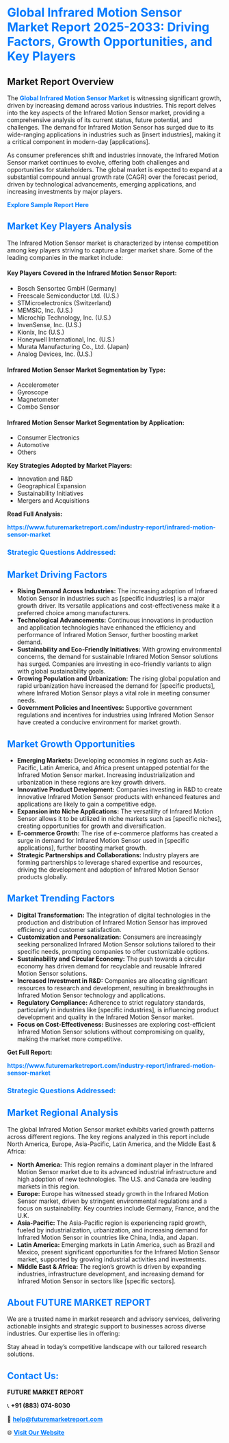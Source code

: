 <h1 style="color: #007BFF;">Global Infrared Motion Sensor Market Report 2025-2033: Driving Factors, Growth Opportunities, and Key Players</h1>

<section id="overview">
<h2>Market Report Overview</h2>
<p>The <a href="https://www.futuremarketreport.com/industry-report/infrared-motion-sensor-market" style="color: #007BFF; text-decoration: none;"><strong>Global Infrared Motion Sensor Market</strong></a> is witnessing significant growth, driven by increasing demand across various industries. This report delves into the key aspects of the Infrared Motion Sensor market, providing a comprehensive analysis of its current status, future potential, and challenges. The demand for Infrared Motion Sensor has surged due to its wide-ranging applications in industries such as [insert industries], making it a critical component in modern-day [applications].</p>
<p>As consumer preferences shift and industries innovate, the Infrared Motion Sensor market continues to evolve, offering both challenges and opportunities for stakeholders. The global market is expected to expand at a substantial compound annual growth rate (CAGR) over the forecast period, driven by technological advancements, emerging applications, and increasing investments by major players.</p>
</section>

<section id="overview">
<p><a href="https://www.futuremarketreport.com/request-sample/reportId=37246" style="color: #007BFF; text-decoration: none;"><strong>Explore Sample Report Here</strong></a></p>
</section>

<section id="key-players">
<h2 style="color: #007BFF;">Market Key Players Analysis</h2>
<p>The Infrared Motion Sensor market is characterized by intense competition among key players striving to capture a larger market share. Some of the leading companies in the market include:</p>
<h4>Key Players Covered in the Infrared Motion Sensor Report:</h4>
<ul><li>Bosch Sensortec GmbH (Germany)</li><li>Freescale Semiconductor Ltd. (U.S.)</li><li>STMicroelectronics (Switzerland)</li><li>MEMSIC, Inc. (U.S.)</li><li>Microchip Technology, Inc. (U.S.)</li><li>InvenSense, Inc. (U.S.)</li><li>Kionix, Inc (U.S.)</li><li>Honeywell International, Inc. (U.S.)</li><li>Murata Manufacturing Co., Ltd. (Japan)</li><li>Analog Devices, Inc. (U.S.)</li></ul>
<h4>Infrared Motion Sensor Market Segmentation by Type:</h4>
<ul><li>Accelerometer</li><li>Gyroscope</li><li>Magnetometer</li><li>Combo Sensor</li></ul>

<h4>Infrared Motion Sensor Market Segmentation by Application:</h4>
<ul><li>Consumer Electronics</li><li>Automotive</li><li>Others</li></ul>
<p><strong>Key Strategies Adopted by Market Players:</strong></p>
<ul>
<li>Innovation and R&D</li>
<li>Geographical Expansion</li>
<li>Sustainability Initiatives</li>
<li>Mergers and Acquisitions</li>
</ul>
</section>

<section>
<p><strong>Read Full Analysis: </strong></p><a href="https://www.futuremarketreport.com/industry-report/infrared-motion-sensor-market" style="color: #007BFF; text-decoration: none;"><strong>https://www.futuremarketreport.com/industry-report/infrared-motion-sensor-market</strong></a>
<h3 style="color: #007BFF;">Strategic Questions Addressed:</h3>
</section>

<section id="driving-factors">
<h2 style="color: #007BFF;">Market Driving Factors</h2>
<ul>
<li><strong>Rising Demand Across Industries:</strong> The increasing adoption of Infrared Motion Sensor in industries such as [specific industries] is a major growth driver. Its versatile applications and cost-effectiveness make it a preferred choice among manufacturers.</li>
<li><strong>Technological Advancements:</strong> Continuous innovations in production and application technologies have enhanced the efficiency and performance of Infrared Motion Sensor, further boosting market demand.</li>
<li><strong>Sustainability and Eco-Friendly Initiatives:</strong> With growing environmental concerns, the demand for sustainable Infrared Motion Sensor solutions has surged. Companies are investing in eco-friendly variants to align with global sustainability goals.</li>
<li><strong>Growing Population and Urbanization:</strong> The rising global population and rapid urbanization have increased the demand for [specific products], where Infrared Motion Sensor plays a vital role in meeting consumer needs.</li>
<li><strong>Government Policies and Incentives:</strong> Supportive government regulations and incentives for industries using Infrared Motion Sensor have created a conducive environment for market growth.</li>
</ul>
</section>

<section id="growth-opportunities">
<h2 style="color: #007BFF;">Market Growth Opportunities</h2>
<ul>
<li><strong>Emerging Markets:</strong> Developing economies in regions such as Asia-Pacific, Latin America, and Africa present untapped potential for the Infrared Motion Sensor market. Increasing industrialization and urbanization in these regions are key growth drivers.</li>
<li><strong>Innovative Product Development:</strong> Companies investing in R&D to create innovative Infrared Motion Sensor products with enhanced features and applications are likely to gain a competitive edge.</li>
<li><strong>Expansion into Niche Applications:</strong> The versatility of Infrared Motion Sensor allows it to be utilized in niche markets such as [specific niches], creating opportunities for growth and diversification.</li>
<li><strong>E-commerce Growth:</strong> The rise of e-commerce platforms has created a surge in demand for Infrared Motion Sensor used in [specific applications], further boosting market growth.</li>
<li><strong>Strategic Partnerships and Collaborations:</strong> Industry players are forming partnerships to leverage shared expertise and resources, driving the development and adoption of Infrared Motion Sensor products globally.</li>
</ul>
</section>

<section id="trending-factors">
<h2 style="color: #007BFF;">Market Trending Factors</h2>
<ul>
<li><strong>Digital Transformation:</strong> The integration of digital technologies in the production and distribution of Infrared Motion Sensor has improved efficiency and customer satisfaction.</li>
<li><strong>Customization and Personalization:</strong> Consumers are increasingly seeking personalized Infrared Motion Sensor solutions tailored to their specific needs, prompting companies to offer customizable options.</li>
<li><strong>Sustainability and Circular Economy:</strong> The push towards a circular economy has driven demand for recyclable and reusable Infrared Motion Sensor solutions.</li>
<li><strong>Increased Investment in R&D:</strong> Companies are allocating significant resources to research and development, resulting in breakthroughs in Infrared Motion Sensor technology and applications.</li>
<li><strong>Regulatory Compliance:</strong> Adherence to strict regulatory standards, particularly in industries like [specific industries], is influencing product development and quality in the Infrared Motion Sensor market.</li>
<li><strong>Focus on Cost-Effectiveness:</strong> Businesses are exploring cost-efficient Infrared Motion Sensor solutions without compromising on quality, making the market more competitive.</li>
</ul>
</section>

<section>
<p><strong>Get Full Report: </strong></p><a href="https://www.futuremarketreport.com/industry-report/infrared-motion-sensor-market" style="color: #007BFF; text-decoration: none;"><strong>https://www.futuremarketreport.com/industry-report/infrared-motion-sensor-market</strong></a>
<h3 style="color: #007BFF;">Strategic Questions Addressed:</h3>
</section>


<section id="regional-analysis">
<h2 style="color: #007BFF;">Market Regional Analysis</h2>
<p>The global Infrared Motion Sensor market exhibits varied growth patterns across different regions. The key regions analyzed in this report include North America, Europe, Asia-Pacific, Latin America, and the Middle East & Africa:</p>
<ul>
<li><strong>North America:</strong> This region remains a dominant player in the Infrared Motion Sensor market due to its advanced industrial infrastructure and high adoption of new technologies. The U.S. and Canada are leading markets in this region.</li>
<li><strong>Europe:</strong> Europe has witnessed steady growth in the Infrared Motion Sensor market, driven by stringent environmental regulations and a focus on sustainability. Key countries include Germany, France, and the U.K.</li>
<li><strong>Asia-Pacific:</strong> The Asia-Pacific region is experiencing rapid growth, fueled by industrialization, urbanization, and increasing demand for Infrared Motion Sensor in countries like China, India, and Japan.</li>
<li><strong>Latin America:</strong> Emerging markets in Latin America, such as Brazil and Mexico, present significant opportunities for the Infrared Motion Sensor market, supported by growing industrial activities and investments.</li>
<li><strong>Middle East & Africa:</strong> The region’s growth is driven by expanding industries, infrastructure development, and increasing demand for Infrared Motion Sensor in sectors like [specific sectors].</li>
</ul>
</section>

<footer>
<h2 style="color: #007BFF;">About FUTURE MARKET REPORT</h2>
<p>We are a trusted name in market research and advisory services, delivering actionable insights and strategic support to businesses across diverse industries. Our expertise lies in offering:</p>

<p>Stay ahead in today’s competitive landscape with our tailored research solutions.</p>

<h2 style="color: #007BFF;">Contact Us:</h2>
<p><strong>FUTURE MARKET REPORT</strong></p>
<p>📞 <strong>+91 (883) 074-8030</strong></p>
<p>📧 <strong><a href="mailto:help@futuremarketreport.com" style="color: #007BFF;">help@futuremarketreport.com</a></strong></p>
<p>🌐 <strong><a href="https://www.futuremarketreport.com/" style="color: #007BFF;">Visit Our Website</a></strong></p>
</footer>